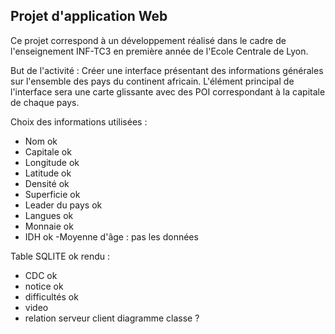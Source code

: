 ## Projet d'application Web 

Ce projet correspond à un développement réalisé dans le cadre de l'enseignement INF-TC3 en première année de l'Ecole Centrale de Lyon.

But de l'activité : 
Créer une interface présentant des informations générales sur l'ensemble des pays du continent africain. L'élément principal de l'interface sera une carte glissante avec des POI correspondant à la capitale de chaque pays.

Choix des informations utilisées : 
 - Nom ok
 - Capitale ok
 - Longitude ok
 - Latitude ok
 - Densité ok
 - Superficie ok
 - Leader du pays ok
 - Langues ok
 - Monnaie ok
 - IDH ok
 -Moyenne d'âge : pas les données
 
 Table SQLITE ok
 rendu :
- CDC ok
- notice ok
- difficultés ok
- video
- relation serveur client
 diagramme classe ? 



